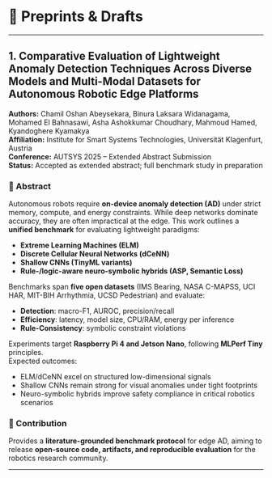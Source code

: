 # 📝 Preprints & Drafts

---

## 1. Comparative Evaluation of Lightweight Anomaly Detection Techniques Across Diverse Models and Multi-Modal Datasets for Autonomous Robotic Edge Platforms  
**Authors:** Chamil Oshan Abeysekara, Binura Laksara Widanagama, Mohamed El Bahnasawi, Asha Ashokkumar Choudhary, Mahmoud Hamed, Kyandoghere Kyamakya  
**Affiliation:** Institute for Smart Systems Technologies, Universität Klagenfurt, Austria  
**Conference:** AUTSYS 2025 – Extended Abstract Submission  
**Status:** Accepted as extended abstract; full benchmark study in preparation  

### 🔹 Abstract  
Autonomous robots require **on-device anomaly detection (AD)** under strict memory, compute, and energy constraints. While deep networks dominate accuracy, they are often impractical at the edge. This work outlines a **unified benchmark** for evaluating lightweight paradigms:  
- **Extreme Learning Machines (ELM)**  
- **Discrete Cellular Neural Networks (dCeNN)**  
- **Shallow CNNs (TinyML variants)**  
- **Rule-/logic-aware neuro-symbolic hybrids (ASP, Semantic Loss)**  

Benchmarks span **five open datasets** (IMS Bearing, NASA C-MAPSS, UCI HAR, MIT-BIH Arrhythmia, UCSD Pedestrian) and evaluate:  
- **Detection**: macro-F1, AUROC, precision/recall  
- **Efficiency**: latency, model size, CPU/RAM, energy per inference  
- **Rule-Consistency**: symbolic constraint violations  

Experiments target **Raspberry Pi 4 and Jetson Nano**, following **MLPerf Tiny** principles.  
Expected outcomes:  
- ELM/dCeNN excel on structured low-dimensional signals  
- Shallow CNNs remain strong for visual anomalies under tight footprints  
- Neuro-symbolic hybrids improve safety compliance in critical robotics scenarios  

### 🔹 Contribution  
Provides a **literature-grounded benchmark protocol** for edge AD, aiming to release **open-source code, artifacts, and reproducible evaluation** for the robotics research community.  

---

